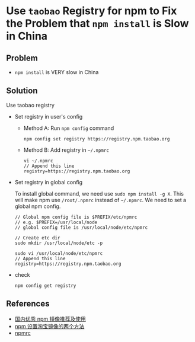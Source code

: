 # Use `taobao` Registry for npm to Fix the Problem that `npm install` is Slow in China

## Problem

- `npm install` is VERY slow in China

## Solution

Use taobao registry

- Set registry in user's config

  - Method A: Run `npm config` command

        npm config set registry https://registry.npm.taobao.org

  - Method B: Add registry in `~/.npmrc`

        vi ~/.npmrc
        // Append this line
        registry=https://registry.npm.taobao.org

- Set registry in global config

  To install global command, we need use `sudo npm install -g X`.
  This will make npm use `/root/.npmrc` instead of `~/.npmrc`.
  We need to set a global npm config.

      // Global npm config file is $PREFIX/etc/npmrc
      // e.g. $PREFIX=/usr/local/node
      // global config file is /usr/local/node/etc/npmrc

      // Create etc dir
      sudo mkdir /usr/local/node/etc -p

      sudo vi /usr/local/node/etc/npmrc
      // Append this line
      registry=https://registry.npm.taobao.org

- check

      npm config get registry

## References

- [国内优秀 npm 镜像推荐及使用](http://riny.net/2014/cnpm/)
- [npm 设置淘宝镜像的两个方法](https://www.jianshu.com/p/92116d8d2298)
- [npmrc](https://docs.npmjs.com/files/npmrc)
